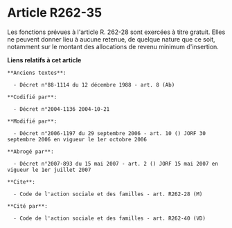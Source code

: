 # Article R262-35

Les fonctions prévues à l'article R. 262-28 sont exercées à titre gratuit. Elles ne peuvent donner lieu à aucune retenue, de
quelque nature que ce soit, notamment sur le montant des allocations de revenu minimum d'insertion.

**Liens relatifs à cet article**

	**Anciens textes**:

	  - Décret n°88-1114 du 12 décembre 1988 - art. 8 (Ab)

	**Codifié par**:

	  - Décret n°2004-1136 2004-10-21

	**Modifié par**:

	  - Décret n°2006-1197 du 29 septembre 2006 - art. 10 () JORF 30 septembre 2006 en vigueur le 1er octobre 2006

	**Abrogé par**:

	  - Décret n°2007-893 du 15 mai 2007 - art. 2 () JORF 15 mai 2007 en vigueur le 1er juillet 2007

	**Cite**:

	  - Code de l'action sociale et des familles - art. R262-28 (M)

	**Cité par**:

	  - Code de l'action sociale et des familles - art. R262-40 (VD)
